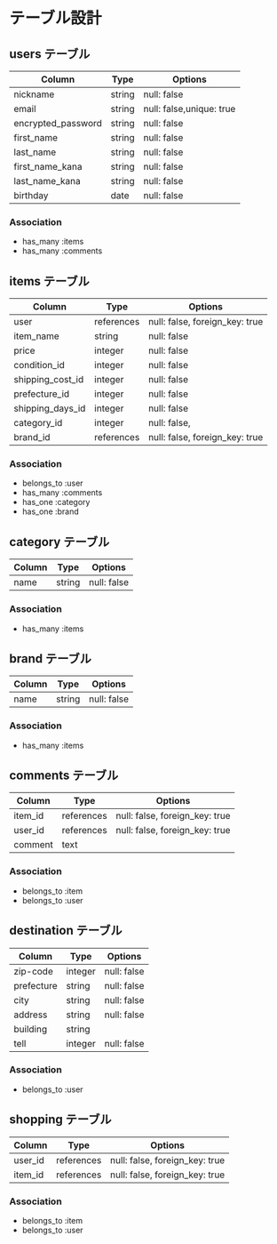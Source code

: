 # テーブル設計

## users テーブル

| Column             | Type    | Options                  |
| ------------------ | ------- | ------------------------ |
| nickname           | string  | null: false              |
| email              | string  | null: false,unique: true |
| encrypted_password | string  | null: false              |
| first_name         | string  | null: false              |
| last_name          | string  | null: false              |
| first_name_kana    | string  | null: false              |
| last_name_kana     | string  | null: false              |
| birthday           | date    | null: false              |

### Association

- has_many :items
- has_many :comments


## items テーブル

| Column           | Type       | Options                        |
| -----------------| ---------- | ------------------------------ |
| user             | references | null: false, foreign_key: true |
| item_name        | string     | null: false                    |
| price            | integer    | null: false                    |
| condition_id     | integer    | null: false                    |
| shipping_cost_id | integer    | null: false                    |
| prefecture_id    | integer    | null: false                    |
| shipping_days_id | integer    | null: false                    |
| category_id      | integer    | null: false,                   |
| brand_id         | references | null: false, foreign_key: true |

### Association

- belongs_to :user
- has_many :comments
- has_one :category
- has_one :brand

## category テーブル

| Column   | Type   | Options     |
| -------- | ------ | ----------- |
| name     | string | null: false |

### Association

- has_many :items


## brand テーブル

| Column   |  Type   | Options    |
| ---------| ------ | ----------- |
| name     | string | null: false |


### Association

- has_many :items


## comments テーブル

| Column     | Type       | Options                        |
| ---------- | ---------- | ------------------------------ |
| item_id    | references | null: false, foreign_key: true |
| user_id    | references | null: false, foreign_key: true |
| comment    | text       |                                |

### Association

- belongs_to :item
- belongs_to :user


## destination テーブル

| Column     | Type    | Options                      |
| ---------- | ------- | ---------------------------- |
| zip-code   | integer | null: false                  |
| prefecture | string  | null: false                  |
| city       | string  | null: false                  |
| address    | string  | null: false                  |
| building   | string  |                              |
| tell       | integer | null: false                  |

### Association

- belongs_to :user


## shopping テーブル

| Column     | Type       | Options                        |
| ---------- | ---------- | ------------------------------ |
| user_id    | references | null: false, foreign_key: true |
| item_id    | references | null: false, foreign_key: true |

### Association

- belongs_to :item
- belongs_to :user
